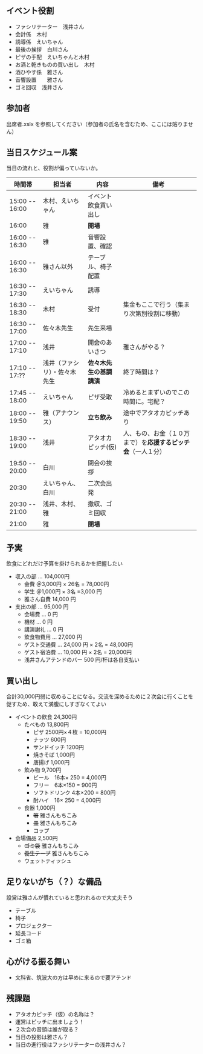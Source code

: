 ## イベント役割

* ファシリテーター　浅井さん
* 会計係　木村
* 誘導係　えいちゃん
* 最後の挨拶　白川さん
* ピザの手配　えいちゃんと木村
* お酒と乾きものの買い出し　木村
* 酒ひやす係　雅さん
* 音響設置　　雅さん
* ゴミ回収　浅井さん


## 参加者

出席者.xslx を参照してください（参加者の氏名を含むため、ここには貼りません）

## 当日スケジュール案

当日の流れと、役割が偏っていないか。

| 時間帯       | 担当者         | 内容                      | 備考                     |
|--------------|----------------|---------------------------|--------------------------|
| 15:00 -- 16:00  | 木村、えいちゃん     | イベント飲食買い出し |           |
| 16:00  | 雅     | **開場**  |           |
| 16:00 -- 16:30  | 雅     | 音響設置、確認  |           |
| 16:00 -- 16:30  | 雅さん以外     | テーブル、椅子配置  |           |
| 16:30 -- 17:30  | えいちゃん   | 誘導    |      |
| 16:30 -- 18:30  | 木村   | 受付 |    集金もここで行う（集まり次第別役割に移動）    |
| 16:30 -- 17:00 | 佐々木先生 | 先生来場 |  |
| 17:00 -- 17:10 | 浅井   | 開会のあいさつ | 雅さんがやる？    |
| 17:10 -- 17:??  | 浅井（ファシリ）・佐々木先生           | **佐々木先生の基調講演** | 終了時間は？   |
| 17:45 -- 18:00  | えいちゃん   | ピザ受取  |    冷めるとまずいのでこの時間に。宅配？    |
| 18:00 -- 19:50  | 雅（アナウンス）           | **立ち飲み**      | 途中でアタオカピッチあり     |
| 18:30 -- 19:00  | 浅井           | アタオカピッチ(仮)| 人、もの、お金（１０万まで）を**応援するピッチ会**（一人１分）     |
| 19:50 -- 20:00  | 白川        | 閉会の挨拶    |      |
| 20:30  | えいちゃん、白川        | 二次会出発   |      |
| 20:30 -- 21:00  | 浅井、木村、雅        | 撤収、ゴミ回収   |      |
| 21:00  | 雅        | **閉場**   |      |

## 予実

飲食にどれだけ予算を掛けられるかを把握したい

* 収入の部 ... 104,000円
    * 会費 ＠3,000円 × 26名 = 78,000円
    * 学生 ＠1,000円 × 3名 =3,000 円
    * 雅さん自費 14,000 円
* 支出の部 ... 95,000 円
    * 会場費 ... 0 円
    * 機材 ... 0 円
    * 講演謝礼 ... 0 円
    * 飲食物費用 ... 27,000 円
    * ゲスト交通費 ... 24,000 円 × 2名 = 48,000円
    * ゲスト宿泊費 ... 10,000 円 × 2名 = 20,000円
    * 浅井さんアテンドのバー 500 円/杯は各自支払い

## 買い出し

合計30,000円弱に収めることになる。交流を深めるために２次会に行くことを促すため、敢えて満腹にしすぎなくてよい

* イベントの飲食 24,300円
  * たべもの 13,800円
      * ピザ 2500円×４枚 = 10,000円
      * ナッツ 600円
      * サンドイッチ 1200円
      * 焼きそば 1,000円
      * 唐揚げ 1,000円
  * 飲み物 9,700円
      * ビール　16本× 250 = 4,000円
      * フリー　6本×150 = 900円
      * ソフトドリンク 4本×200 = 800円
      * 酎ハイ　16× 250 = 4,000円
  * 食器 1,000円
      * ~~箸~~ 雅さんもちこみ
      * ~~皿~~ 雅さんもちこみ
      * コップ
* 会場備品 2,500円
    * ~~ゴミ袋~~ 雅さんもちこみ
    * ~~養生テープ~~ 雅さんもちこみ
    * ウェットティッシュ

## 足りないがち（？）な備品

設営は雅さんが慣れていると思われるので大丈夫そう

* テーブル
* 椅子
* プロジェクター
* 延長コード
* ゴミ箱

## 心がける振る舞い

* 文科省、筑波大の方は早めに来るので要アテンド

## 残課題

* アタオカピッチ（仮）の名称は？
* 運営はピッチに出ましょう！
* ２次会の音頭は誰が取る？
* 当日の投影は雅さん？
* 当日の進行役はファシリテーターの浅井さん？
